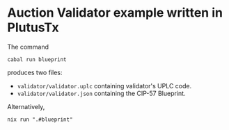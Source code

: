 # Auction Validator example written in PlutusTx

The command

```
cabal run blueprint
```

produces two files:

- `validator/validator.uplc` containing validator's UPLC code.
- `validator/validator.json` containing the CIP-57 Blueprint.

Alternatively, 

```
nix run ".#blueprint"
```
